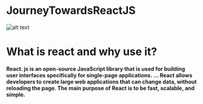 # JourneyTowardsReactJS

![alt text](https://www.andreasreiterer.at/wp-content/uploads/2017/11/react-logo-825x510.jpg)

# What is react and why use it?
#### React. js is an open-source JavaScript library that is used for building user interfaces specifically for single-page applications. ... React allows developers to create large web applications that can change data, without reloading the page. The main purpose of React is to be fast, scalable, and simple.
